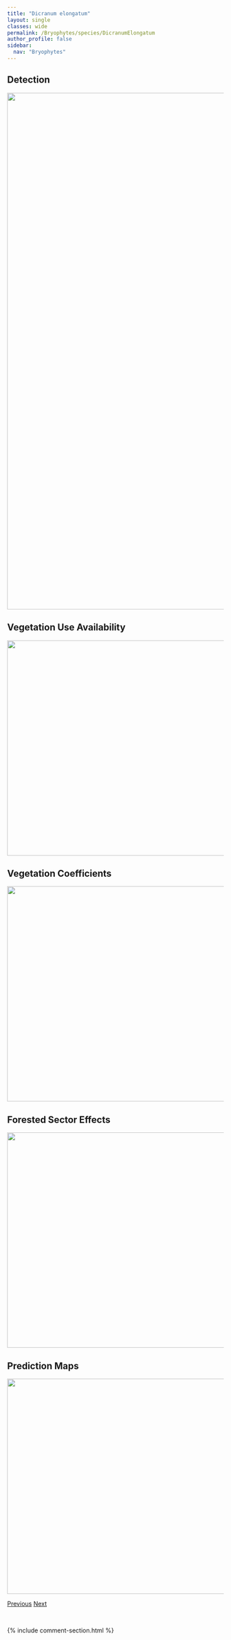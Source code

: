 ```yaml
---
title: "Dicranum elongatum"
layout: single
classes: wide
permalink: /Bryophytes/species/DicranumElongatum
author_profile: false
sidebar:
  nav: "Bryophytes"
---
```


<h2>Detection</h2>

<a href="https://drive.google.com/uc?export=view&id=1UVvxmlt9ZGsjqGPiFWWSUhYsnEv4S1ej">
<img src="https://drive.google.com/uc?export=view&id=1UVvxmlt9ZGsjqGPiFWWSUhYsnEv4S1ej" height = "1200" width = "800">
</a>


<h2>Vegetation Use Availability</h2>

<a href="https://drive.google.com/uc?export=view&id=1UwxrKLYcrxl_3-OnP6eMTUSYl3Q5qGxt">
<img src="https://drive.google.com/uc?export=view&id=1UwxrKLYcrxl_3-OnP6eMTUSYl3Q5qGxt" height = "500" width = "1000">
</a>


<h2>Vegetation Coefficients</h2>

<a href="https://drive.google.com/uc?export=view&id=1wDwcqN5-e04JglMBGVWu4KQ5vdlaIShX">
<img src="https://drive.google.com/uc?export=view&id=1wDwcqN5-e04JglMBGVWu4KQ5vdlaIShX" height = "500" width = "1000">
</a>


<h2>Forested Sector Effects</h2>

<a href="https://drive.google.com/uc?export=view&id=14_Cx_5vxao1H_3x4c0izLGoOQvb48JHm">
<img src="https://drive.google.com/uc?export=view&id=14_Cx_5vxao1H_3x4c0izLGoOQvb48JHm" height = "500" width = "1000">
</a>


<h2>Prediction Maps</h2>

<a href="https://drive.google.com/uc?export=view&id=1xuykVSDmmrb9HDdl4zi0dSsK9PuvH-xk">
<img src="https://drive.google.com/uc?export=view&id=1xuykVSDmmrb9HDdl4zi0dSsK9PuvH-xk" height = "500" width = "1000">
</a>


<a href="/DevelopmentWebsite/Bryophytes/species/DicranumBrevifolium" class="pagination--pager" title="Dicranum brevifolium">Previous</a> <a href="/DevelopmentWebsite/Bryophytes/species/DicranumFlagellare" class="pagination--pager" title="Dicranum flagellare">Next</a>

<p>&nbsp;</p>

{% include comment-section.html %}
